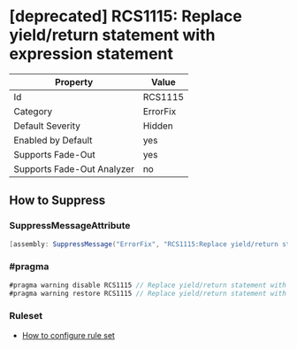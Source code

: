 # \[deprecated\] RCS1115: Replace yield/return statement with expression statement

Property | Value
--- | ---
Id|RCS1115
Category|ErrorFix
Default Severity|Hidden
Enabled by Default|yes
Supports Fade\-Out|yes
Supports Fade\-Out Analyzer|no

## How to Suppress

### SuppressMessageAttribute

```csharp
[assembly: SuppressMessage("ErrorFix", "RCS1115:Replace yield/return statement with expression statement.", Justification = "<Pending>")]
```

### \#pragma

```csharp
#pragma warning disable RCS1115 // Replace yield/return statement with expression statement.
#pragma warning restore RCS1115 // Replace yield/return statement with expression statement.
```

### Ruleset

* [How to configure rule set](../HowToConfigureAnalyzers.md)
